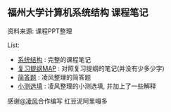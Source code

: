 ## 福州大学计算机系统结构 课程笔记

资料来源: 课程PPT整理

List: 

- [系统结构](./系统结构.md) : 完整的课程笔记
- [复习提纲MAP](./复习提纲MAP.md) : 对照复习提纲的笔记(并没有少多少字)
- [简答题](./简答题.md) : 凌风整理的简答题
- [小测选填](./小测选填.md) : 凌风整理的小测选填, 并加上了一些解释
  

感谢[@凌风]()合作编写 红豆泥阿里嘎多